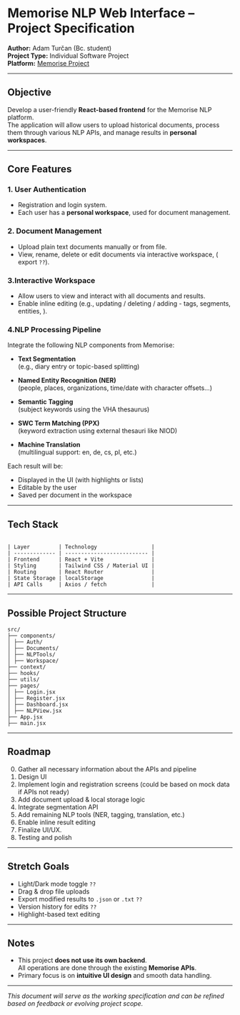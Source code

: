 # Memorise NLP Web Interface – Project Specification

**Author:** Adam Turčan (Bc. student)  
**Project Type:** Individual Software Project  
**Platform:** [Memorise Project](https://memorise.sdu.dk)

---

## Objective

Develop a user-friendly **React-based frontend** for the Memorise NLP platform.  
The application will allow users to upload historical documents, process them through various NLP APIs, and manage results in **personal workspaces**.

---

## Core Features

### 1. User Authentication

- Registration and login system.
- Each user has a **personal workspace**, used for document management.

### 2. Document Management

- Upload plain text documents manually or from file.
- View, rename, delete or edit documents via interactive workspace, ( export `??`).

### 3.Interactive Workspace

- Allow users to view and interact with all documents and results.
- Enable inline editing (e.g., updating / deleting / adding - tags, segments, entities, ).

### 4.NLP Processing Pipeline

Integrate the following NLP components from Memorise:

- **Text Segmentation**  
  (e.g., diary entry or topic-based splitting)

- **Named Entity Recognition (NER)**  
  (people, places, organizations, time/date with character offsets...)

- **Semantic Tagging**  
  (subject keywords using the VHA thesaurus)

- **SWC Term Matching (PPX)**  
  (keyword extraction using external thesauri like NIOD)

- **Machine Translation**  
  (multilingual support: en, de, cs, pl, etc.)

Each result will be:

- Displayed in the UI (with highlights or lists)
- Editable by the user
- Saved per document in the workspace

---

## Tech Stack

```

| Layer         | Technology                 |
| ------------- | -------------------------- |
| Frontend      | React + Vite               |
| Styling       | Tailwind CSS / Material UI |
| Routing       | React Router               |
| State Storage | localStorage               |
| API Calls     | Axios / fetch              |

```

---

## Possible Project Structure

```
src/
├── components/
│ ├── Auth/
│ ├── Documents/
│ ├── NLPTools/
│ ├── Workspace/
├── context/
├── hooks/
├── utils/
├── pages/
│ ├── Login.jsx
│ ├── Register.jsx
│ ├── Dashboard.jsx
│ ├── NLPView.jsx
├── App.jsx
├── main.jsx
```

---

## Roadmap

0. Gather all necessary information about the APIs and pipeline
1. Design UI
2. Implement login and registration screens (could be based on mock data if APIs not ready)
3. Add document upload & local storage logic
4. Integrate segmentation API
5. Add remaining NLP tools (NER, tagging, translation, etc.)
6. Enable inline result editing
7. Finalize UI/UX.
8. Testing and polish

---

## Stretch Goals

- Light/Dark mode toggle `??`
- Drag & drop file uploads
- Export modified results to `.json` or `.txt` `??`
- Version history for edits `??`
- Highlight-based text editing

---

## Notes

- This project **does not use its own backend**.  
  All operations are done through the existing **Memorise APIs**.
- Primary focus is on **intuitive UI design** and smooth data handling.

---

_This document will serve as the working specification and can be refined based on feedback or evolving project scope._
